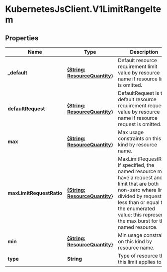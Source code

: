 # KubernetesJsClient.V1LimitRangeItem

## Properties
Name | Type | Description | Notes
------------ | ------------- | ------------- | -------------
**_default** | [**{String: ResourceQuantity}**](ResourceQuantity.md) | Default resource requirement limit value by resource name if resource limit is omitted. | [optional] 
**defaultRequest** | [**{String: ResourceQuantity}**](ResourceQuantity.md) | DefaultRequest is the default resource requirement request value by resource name if resource request is omitted. | [optional] 
**max** | [**{String: ResourceQuantity}**](ResourceQuantity.md) | Max usage constraints on this kind by resource name. | [optional] 
**maxLimitRequestRatio** | [**{String: ResourceQuantity}**](ResourceQuantity.md) | MaxLimitRequestRatio if specified, the named resource must have a request and limit that are both non-zero where limit divided by request is less than or equal to the enumerated value; this represents the max burst for the named resource. | [optional] 
**min** | [**{String: ResourceQuantity}**](ResourceQuantity.md) | Min usage constraints on this kind by resource name. | [optional] 
**type** | **String** | Type of resource that this limit applies to. | [optional] 


